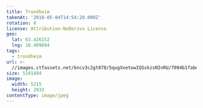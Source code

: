 ```yaml
---
title: Trondheim
takenAt: '2018-05-04T14:54:20.000Z'
rotation: 0
license: Attribution-NoDerivs License
geo:
  lat: 63.426152
  lng: 10.409894
tags:
  - trondheim
url: >-
  //images.ctfassets.net/bncv3c2gt878/5qugXxetowIQSskzsNInRU/7094b1fabd15af1bccb361b9b82e2e24/trondheim_40137202410_o
size: 5191494
image:
  width: 5215
  height: 2933
contentType: image/jpeg
---
```


